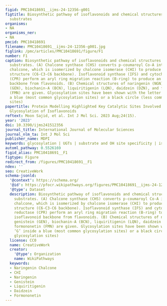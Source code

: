 ```yaml
---
figid: PMC10418691__ijms-24-12356-g001
figtitle: Biosynthetic pathway of isoflavonoids and chemical structures of selected
  substrates
organisms:
- NA
organisms_ner:
- NA
pmcid: PMC10418691
filename: PMC10418691__ijms-24-12356-g001.jpg
figlink: /pmc/articles/PMC10418691/figure/F1
number: F1
caption: Biosynthetic pathway of isoflavonoids and chemical structures of selected
  substrates. (A) Chalcone synthase (CHS) converts p-coumaroyl Co-A into naringenin
  chalcone, which is isomerized by chalcone isomerase (CHI) to produce the flavonoid
  structure (C6-C3-C6 backbone). Isoflavonoid synthase (IFS) and cytochrome P450 reductase
  (CPR) perform an aryl ring migration reaction (B-ring) to produce an isoflavonoid
  backbone from flavonoids. (B) Chemical structures of naringenin (NGN), genistein
  (GEN), biochanin-A (BCN), liquiritigenin (LQN), daidzein (DZN), and formononetin
  (FMN) are given. Glycosylation sites have been shown with the letter ‘G’ inside
  a blue (most common glycosylation sites) or a black circle (less common glycosylation
  sites)
papertitle: Protein Modelling Highlighted Key Catalytic Sites Involved in Position-Specific
  Glycosylation of Isoflavonoids
reftext: Moon Sajid, et al. Int J Mol Sci. 2023 Aug;24(15).
year: '2023'
doi: 10.3390/ijms241512356
journal_title: International Journal of Molecular Sciences
journal_nlm_ta: Int J Mol Sci
publisher_name: MDPI
keywords: glycosylation | UGTs | substrate and OH site specificity | isoflavonoids
automl_pathway: 0.5526169
figid_alias: PMC10418691__F1
figtype: Figure
redirect_from: /figures/PMC10418691__F1
ndex: ''
seo: CreativeWork
schema-jsonld:
  '@context': https://schema.org/
  '@id': https://pfocr.wikipathways.org/figures/PMC10418691__ijms-24-12356-g001.html
  '@type': Dataset
  description: Biosynthetic pathway of isoflavonoids and chemical structures of selected
    substrates. (A) Chalcone synthase (CHS) converts p-coumaroyl Co-A into naringenin
    chalcone, which is isomerized by chalcone isomerase (CHI) to produce the flavonoid
    structure (C6-C3-C6 backbone). Isoflavonoid synthase (IFS) and cytochrome P450
    reductase (CPR) perform an aryl ring migration reaction (B-ring) to produce an
    isoflavonoid backbone from flavonoids. (B) Chemical structures of naringenin (NGN),
    genistein (GEN), biochanin-A (BCN), liquiritigenin (LQN), daidzein (DZN), and
    formononetin (FMN) are given. Glycosylation sites have been shown with the letter
    ‘G’ inside a blue (most common glycosylation sites) or a black circle (less common
    glycosylation sites)
  license: CC0
  name: CreativeWork
  creator:
    '@type': Organization
    name: WikiPathways
  keywords:
  - Naringenin Chalcone
  - CHI
  - Naringenin
  - Genistein
  - Liquiritigenin
  - Daidzein
  - Formononetin
---
```

